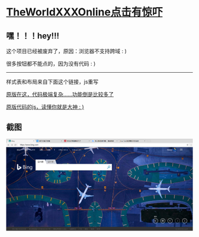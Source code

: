 # [TheWorldXXXOnline点击有惊吓](https://grdaimap.github.io/TheWorldXXXOnline/index.html)

## 嘿！！！hey!!!

这个项目已经被废弃了，原因：浏览器不支持跨域 :  )

很多按钮都不能点的，因为没有代码 :  )

______________

样式表和布局来自下面这个链接，js重写

[原版在这，代码极端复杂……功能倒是比较多了](https://pd4d10.github.io/chrome-ui/)

[原版代码的js，读懂你就是大神 :  )](./原版代码.js)

## 截图
![截图](./11.png)